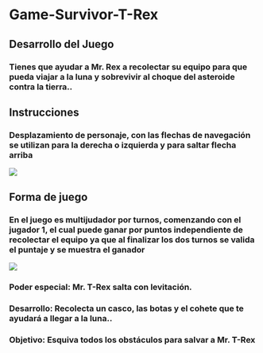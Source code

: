 # Game-Survivor-T-Rex

## Desarrollo del Juego

### Tienes que ayudar a Mr. Rex a recolectar su equipo para que pueda viajar a la luna y sobrevivir al choque del asteroide contra la tierra..

## Instrucciones

### Desplazamiento de personaje, con las flechas de navegación se utilizan para la derecha o izquierda y para saltar flecha arriba
![]("./img/flechas.png")

## Forma de juego

### En el juego es multijudador por turnos, comenzando con el jugador 1, el cual puede ganar por puntos independiente de recolectar el equipo ya que al finalizar los dos turnos se valida el puntaje y se muestra el ganador

![]("./img/Captura.png")

### Poder especial: Mr. T-Rex salta con levitación.

### Desarrollo: Recolecta un casco, las botas y el cohete que te ayudará a llegar a la luna..
### Objetivo: Esquiva todos los obstáculos para salvar a Mr. T-Rex 


